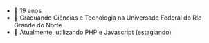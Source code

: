 - 👋 19 anos
- 👀 Graduando Ciências e Tecnologia na Universade Federal do Rio Grande do Norte
- 🌱 Atualmente, utilizando PHP e Javascript (estagiando)

<!---
imgabrielmendes/imgabrielmendes is a ✨ special ✨ repository because its `README.md` (this file) appears on your GitHub profile.
You can click the Preview link to take a look at your changes.
--->
